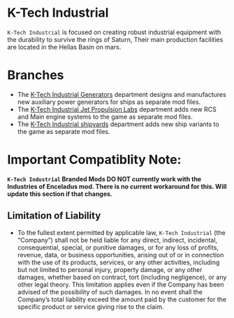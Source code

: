 # K-Tech Industrial
`K-Tech Industrial` is focused on creating robust industrial equipment with the durability to survive the rings of Saturn, Their main production facilities are located in the Hellas Basin on mars.

# Branches
- The [K-Tech Industrial Generators](https://github.com/Kadaire/K-Tech-Industrial-of-Mars/tree/Main/K-Tech%20Industrial%20Generator%20Department) department designs and manufactures new auxiliary power generators for ships as separate mod files.
- The [K-Tech Industrial Jet Propulsion Labs](https://github.com/Kadaire/K-Tech-Industrial-of-Mars/tree/Main/K-Tech%20Industrial%20Jet%20Propulsion%20Labs) department adds new RCS and Main engine systems to the game as separate mod files. 
- The [K-Tech Industrial shipyards](https://github.com/Kadaire/K-Tech-Industrial-of-Mars/tree/Main/K-Tech%20Industrial%20Shipyards) department adds new ship variants to the game as separate mod files. 

# Important Compatiblity Note:
**`K-Tech Industrial` Branded Mods DO NOT currently work with the Industries of Enceladus mod. There is no current workaround for this. Will update this section if that changes.**

## Limitation of Liability

- To the fullest extent permitted by applicable law, `K-Tech Industrial` (the “Company”) shall not be held liable for any direct, indirect, incidental, consequential, special, or punitive damages, or for any loss of profits, revenue, data, or business opportunities, arising out of or in connection with the use of its products, services, or any other activities, including but not limited to personal injury, property damage, or any other damages, whether based on contract, tort (including negligence), or any other legal theory. This limitation applies even if the Company has been advised of the possibility of such damages. In no event shall the Company’s total liability exceed the amount paid by the customer for the specific product or service giving rise to the claim.
